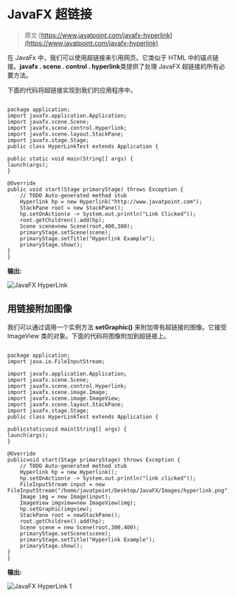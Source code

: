 # JavaFX 超链接

> 原文:[https://www.javatpoint.com/javafx-hyperlink](https://www.javatpoint.com/javafx-hyperlink)

在 JavaFx 中，我们可以使用超链接来引用网页。它类似于 HTML 中的锚点链接。**javafx . scene . control . hyperlink**类提供了处理 JavaFX 超链接的所有必要方法。

下面的代码将超链接实现到我们的应用程序中。

```

package application;
import javafx.application.Application;
import javafx.scene.Scene;
import javafx.scene.control.Hyperlink;
import javafx.scene.layout.StackPane;
import javafx.stage.Stage;
public class HyperLinkTest extends Application {

public static void main(String[] args) {
launch(args);	
}

@Override
public void start(Stage primaryStage) throws Exception {
	// TODO Auto-generated method stub
	Hyperlink hp = new Hyperlink("http://www.javatpoint.com");
	StackPane root = new StackPane();
	hp.setOnAction(e -> System.out.println("Link Clicked"));
	root.getChildren().add(hp);
	Scene scene=new Scene(root,400,300);
	primaryStage.setScene(scene);
	primaryStage.setTitle("Hyperlink Example");
	primaryStage.show();
}
}

```

**输出:**

![JavaFX HyperLink](../Images/d94ee44fc8cbad329bd5b0ed3630d2da.png)

## 用链接附加图像

我们可以通过调用一个实例方法 **setGraphic()** 来附加带有超链接的图像。它接受 ImageView 类的对象。下面的代码将图像附加到超链接上。

```

package application;
import java.io.FileInputStream;

import javafx.application.Application;
import javafx.scene.Scene;
import javafx.scene.control.Hyperlink;
import javafx.scene.image.Image;
import javafx.scene.image.ImageView;
import javafx.scene.layout.StackPane;
import javafx.stage.Stage;
public class HyperLinkTest extends Application {

publicstaticvoid main(String[] args) {
launch(args);	
}

@Override
publicvoid start(Stage primaryStage) throws Exception {
	// TODO Auto-generated method stub
	Hyperlink hp = new Hyperlink();
	hp.setOnAction(e -> System.out.println("link clicked"));
	FileInputStream input = new FileInputStream("/home/javatpoint/Desktop/JavaFX/Images/hyperlink.png");
	Image img = new Image(input);
	ImageView imgview=new ImageView(img);
	hp.setGraphic(imgview);
	StackPane root = newStackPane();
	root.getChildren().add(hp);
	Scene scene = new Scene(root,300,400);
	primaryStage.setScene(scene);
	primaryStage.setTitle("Hyperlink Example");
	primaryStage.show();
}
}

```

**输出:**

![JavaFX HyperLink 1](../Images/ea31f61844acc4383e903de138cc6697.png)